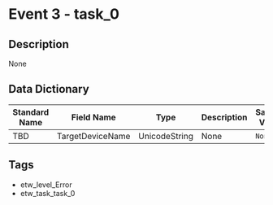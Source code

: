 # Event 3 - task_0

## Description
None

## Data Dictionary
|Standard Name|Field Name|Type|Description|Sample Value|
|---|---|---|---|---|
|TBD|TargetDeviceName|UnicodeString|None|`None`|

## Tags
* etw_level_Error
* etw_task_task_0